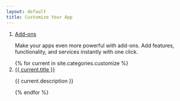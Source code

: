 ```yaml
---
layout: default
title: Customize Your App
---
```


<ol>
<li> <a href="http://www.phpfog.com/addons">Add-ons</a><br /><p>Make your apps even more powerful with add-ons. Add features, functionality, and services instantly with one click.</p></li>
{% for current in site.categories.customize %}
<li> <a href="{{ current.url }}">{{ current.title }}</a><br /><p>{{ current.description }}</p></li>
{% endfor %}
</ol>
